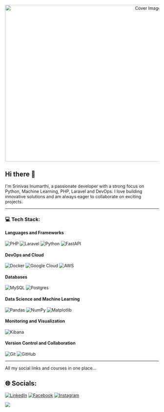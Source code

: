 <p align="center">
  <img src="" alt="Cover Image" width="920" height="512" />
</p>

## Hi there 👋

I'm Srinivas Inumarthi, a passionate developer with a strong focus on Python, Machine Learning, PHP, Laravel and DevOps. I love building innovative solutions and am always eager to collaborate on exciting projects.



---

### 💻 Tech Stack:
#### Languages and Frameworks
![PHP](https://img.shields.io/badge/php-%23777BB4.svg?style=for-the-badge&logo=php&logoColor=white)
![Laravel](https://img.shields.io/badge/laravel-%23FF2D20.svg?style=for-the-badge&logo=laravel&logoColor=white)
![Python](https://img.shields.io/badge/python-3670A0?style=for-the-badge&logo=python&logoColor=ffdd54)
![FastAPI](https://img.shields.io/badge/FastAPI-005571?style=for-the-badge&logo=fastapi)

#### DevOps and Cloud
![Docker](https://img.shields.io/badge/docker-%230db7ed.svg?style=for-the-badge&logo=docker&logoColor=white)
![Google Cloud](https://img.shields.io/badge/GoogleCloud-%234285F4.svg?style=for-the-badge&logo=google-cloud&logoColor=white)
![AWS](https://img.shields.io/badge/AWS-%23FF9900.svg?style=for-the-badge&logo=amazon-aws&logoColor=white)

#### Databases
![MySQL](https://img.shields.io/badge/mysql-4479A1.svg?style=for-the-badge&logo=mysql&logoColor=white)
![Postgres](https://img.shields.io/badge/postgres-%23316192.svg?style=for-the-badge&logo=postgresql&logoColor=white)

#### Data Science and Machine Learning
![Pandas](https://img.shields.io/badge/pandas-%23150458.svg?style=for-the-badge&logo=pandas&logoColor=white)
![NumPy](https://img.shields.io/badge/numpy-%23013243.svg?style=for-the-badge&logo=numpy&logoColor=white)
![Matplotlib](https://img.shields.io/badge/Matplotlib-%23ffffff.svg?style=for-the-badge&logo=Matplotlib&logoColor=black)

#### Monitoring and Visualization
![Kibana](https://img.shields.io/badge/Kibana-005571?style=for-the-badge&logo=kibana&logoColor=white)

#### Version Control and Collaboration
![Git](https://img.shields.io/badge/git-%23F05033.svg?style=for-the-badge&logo=git&logoColor=white)
![GitHub](https://img.shields.io/badge/github-%23121011.svg?style=for-the-badge&logo=github&logoColor=white)

---

<p>All my social links and courses in one place... </p>

## 🌐 Socials:
[![LinkedIn](https://img.shields.io/badge/LinkedIn-%230077B5.svg?logo=linkedin&logoColor=white)](https://www.linkedin.com/in/srinivas-inumarthi-a68188162/)
[![Facebook](https://img.shields.io/badge/Facebook-%231877F2.svg?logo=Facebook&logoColor=white)](https://facebook.com/ShailendraSinghTiwariSGSITS)
[![Instagram](https://img.shields.io/badge/Instagram-%23E4405F.svg?logo=Instagram&logoColor=white)](https://instagram.com/shail_s_tiwari)

[![](https://visitcount.itsvg.in/api?id=ShailTiwari&icon=0&color=0)](https://visitcount.itsvg.in)
